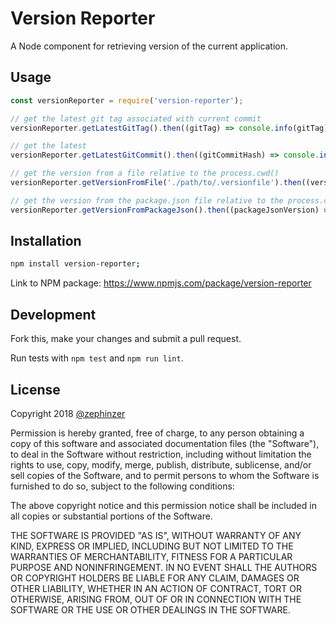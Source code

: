 # Version Reporter
A Node component for retrieving version of the current application.

## Usage

```javascript
const versionReporter = require('version-reporter');

// get the latest git tag associated with current commit
versionReporter.getLatestGitTag().then((gitTag) => console.info(gitTag));

// get the latest
versionReporter.getLatestGitCommit().then((gitCommitHash) => console.info(gitCommitHash));

// get the version from a file relative to the process.cwd()
versionReporter.getVersionFromFile('./path/to/.versionfile').then((version) => console.info(version));

// get the version from the package.json file relative to the process.cwd()
versionReporter.getVersionFromPackageJson().then((packageJsonVersion) => console.info(packageJsonVersion));
```

## Installation

```bash
npm install version-reporter;
```

Link to NPM package: https://www.npmjs.com/package/version-reporter

## Development

Fork this, make your changes and submit a pull request.

Run tests with `npm test` and `npm run lint`.

## License

Copyright 2018 [@zephinzer](https://github.com/zephinzer)

Permission is hereby granted, free of charge, to any person obtaining a copy of this software and associated documentation files (the "Software"), to deal in the Software without restriction, including without limitation the rights to use, copy, modify, merge, publish, distribute, sublicense, and/or sell copies of the Software, and to permit persons to whom the Software is furnished to do so, subject to the following conditions:

The above copyright notice and this permission notice shall be included in all copies or substantial portions of the Software.

THE SOFTWARE IS PROVIDED "AS IS", WITHOUT WARRANTY OF ANY KIND, EXPRESS OR IMPLIED, INCLUDING BUT NOT LIMITED TO THE WARRANTIES OF MERCHANTABILITY, FITNESS FOR A PARTICULAR PURPOSE AND NONINFRINGEMENT. IN NO EVENT SHALL THE AUTHORS OR COPYRIGHT HOLDERS BE LIABLE FOR ANY CLAIM, DAMAGES OR OTHER LIABILITY, WHETHER IN AN ACTION OF CONTRACT, TORT OR OTHERWISE, ARISING FROM, OUT OF OR IN CONNECTION WITH THE SOFTWARE OR THE USE OR OTHER DEALINGS IN THE SOFTWARE.